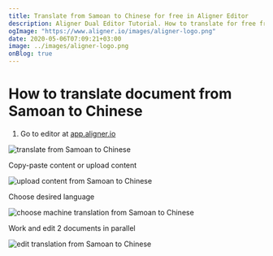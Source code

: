```yaml
---
title: Translate from Samoan to Chinese for free in Aligner Editor
description: Aligner Dual Editor Tutorial. How to translate for free from Samoan to Chinese. Aligner is multilingual document management platform. 
ogImage: "https://www.aligner.io/images/aligner-logo.png"
date: 2020-05-06T07:09:21+03:00
image: ../images/aligner-logo.png
onBlog: true
---
```


# How to translate document from Samoan to Chinese

1. Go to editor at [app.aligner.io](https://app.aligner.io "Aligner App web page")

![translate from Samoan to Chinese](../aligner-blank-editor.png "translate from Samoan to Chinese")

Copy-paste content or upload content

![upload content from Samoan to Chinese](../aligner-uploaded-document.png "upload content from Samoan to Chinese")

Choose desired language

![choose machine translation from Samoan to Chinese](../aligner-language-dropdown.png "choose machine translation from Samoan to Chinese")

Work and edit 2 documents in parallel

![edit translation from Samoan to Chinese](../aligner-double-sitded-editor.png "edit translation from Samoan to Chinese")


